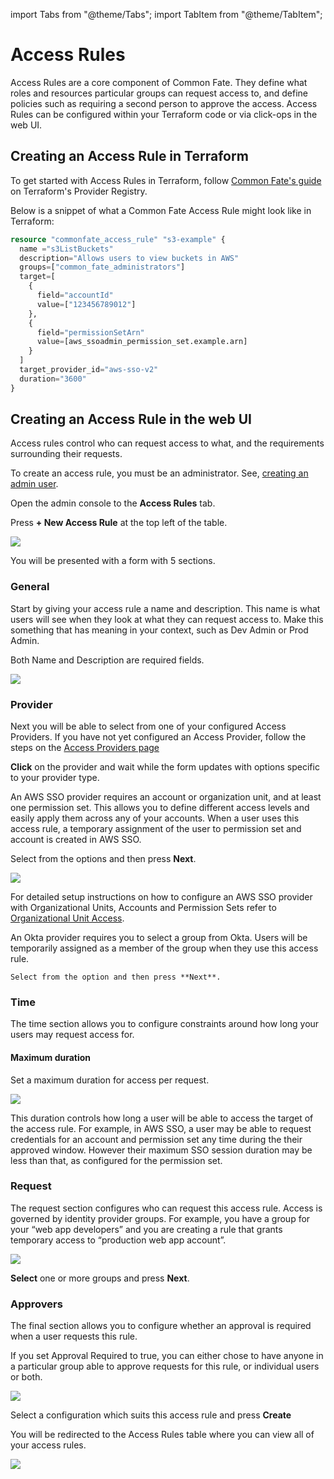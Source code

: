 import Tabs from "@theme/Tabs";
import TabItem from "@theme/TabItem";

# Access Rules

Access Rules are a core component of Common Fate. They define what roles and resources particular groups can request access to, and define policies such as requiring a second person to approve the access. Access Rules can be configured within your Terraform code or via click-ops in the web UI.

## Creating an Access Rule in Terraform

To get started with Access Rules in Terraform, follow [Common Fate's guide](https://registry.terraform.io/providers/common-fate/commonfate/latest/docs#resource-access-rule) on Terraform's Provider Registry.

Below is a snippet of what a Common Fate Access Rule might look like in Terraform:

```terraform
resource "commonfate_access_rule" "s3-example" {
  name ="s3ListBuckets"
  description="Allows users to view buckets in AWS"
  groups=["common_fate_administrators"]
  target=[
    {
      field="accountId"
      value=["123456789012"]
    },
    {
      field="permissionSetArn"
      value=[aws_ssoadmin_permission_set.example.arn]
    }
  ]
  target_provider_id="aws-sso-v2"
  duration="3600"
}
```

## Creating an Access Rule in the web UI

Access rules control who can request access to what, and the requirements surrounding their requests.

To create an access rule, you must be an administrator. See, [creating an admin user](../deploying-common-fate/deploying#creating-an-admin-user).

Open the admin console to the **Access Rules** tab.

Press **+ New Access Rule** at the top left of the table.

![](/img/access-rules/00-landingpage.png)

You will be presented with a form with 5 sections.

### General

Start by giving your access rule a name and description. This name is what users will see when they look at what they can request access to. Make this something that has meaning in your context, such as Dev Admin or Prod Admin.

Both Name and Description are required fields.

![](/img/access-rules/01-general.png)

### Provider

Next you will be able to select from one of your configured Access Providers. If you have not yet configured an Access Provider, follow the steps on the [Access Providers page](../providers/00-providers.md)

**Click** on the provider and wait while the form updates with options specific to your provider type.

<Tabs>
  <TabItem value="aws-sso" label="Aws SSO" default>
    An AWS SSO provider requires an account or organization unit, and at least one permission set. This allows you to define different access levels and easily apply them across any of your accounts. When a user uses this access rule, a temporary assignment of the user to permission set and account is created in AWS SSO.

Select from the options and then press **Next**.

![](/img/access-rules/02-provider.png)

For detailed setup instructions on how to configure an AWS SSO provider with Organizational Units, Accounts and Permission Sets refer to [Organizational Unit Access](/common-fate/providers/registry/commonfate/aws-sso/usage/v2).

  </TabItem>
  <TabItem value="okta" label="Okta">
    An Okta provider requires you to select a group from Okta. Users will be temporarily assigned as a member of the group when they use this access rule.

    Select from the option and then press **Next**.

  </TabItem>
</Tabs>

### Time

The time section allows you to configure constraints around how long your users may request access for.

#### Maximum duration

Set a maximum duration for access per request.

![](/img/access-rules/03-time.png)

This duration controls how long a user will be able to access the target of the access rule. For example, in AWS SSO, a user may be able to request credentials for an account and permission set any time during the their approved window. However their maximum SSO session duration may be less than that, as configured for the permission set.

### Request

The request section configures who can request this access rule. Access is governed by identity provider groups. For example, you have a group for your “web app developers” and you are creating a rule that grants temporary access to “production web app account”.

![](/img/access-rules/04-request.png)

**Select** one or more groups and press **Next**.

### Approvers

The final section allows you to configure whether an approval is required when a user requests this rule.

If you set Approval Required to true, you can either chose to have anyone in a particular group able to approve requests for this rule, or individual users or both.

![](/img/access-rules/05-approvers.png)

Select a configuration which suits this access rule and press **Create**

You will be redirected to the Access Rules table where you can view all of your access rules.

![](/img/access-rules/06-accessrules.png)
